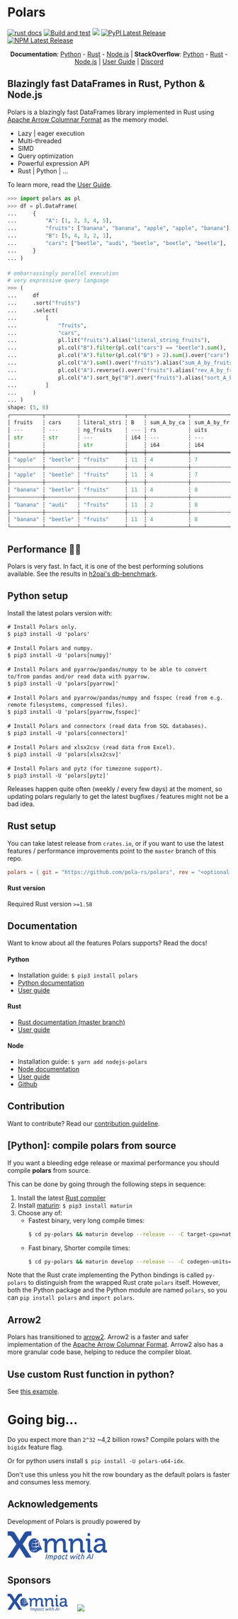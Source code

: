 # Polars

[![rust docs](https://docs.rs/polars/badge.svg)](https://docs.rs/polars/latest/polars/)
[![Build and test](https://github.com/pola-rs/polars/workflows/Build%20and%20test/badge.svg)](https://github.com/pola-rs/polars/actions)
[![](https://img.shields.io/crates/v/polars.svg)](https://crates.io/crates/polars)
[![PyPI Latest Release](https://img.shields.io/pypi/v/polars.svg)](https://pypi.org/project/polars/)
[![NPM Latest Release](https://img.shields.io/npm/v/nodejs-polars.svg)](https://www.npmjs.com/package/nodejs-polars)

<p align="center">
  <b>Documentation</b>:
  <a href="https://pola-rs.github.io/polars/py-polars/html/reference/index.html">Python</a>
  -
  <a href="https://pola-rs.github.io/polars/polars/index.html">Rust</a>
  -
  <a href="https://pola-rs.github.io/nodejs-polars/index.html">Node.js</a>
  |
  <b>StackOverflow</b>:
  <a href="https://stackoverflow.com/questions/tagged/python-polars">Python</a>
  -
  <a href="https://stackoverflow.com/questions/tagged/rust-polars">Rust</a>
  -
  <a href="https://stackoverflow.com/questions/tagged/nodejs-polars">Node.js</a>
  |
  <a href="https://pola-rs.github.io/polars-book/">User Guide</a>
  |
  <a href="https://discord.gg/4UfP5cfBE7">Discord</a>
</p>


## Blazingly fast DataFrames in Rust, Python & Node.js

Polars is a blazingly fast DataFrames library implemented in Rust using
[Apache Arrow Columnar Format](https://arrow.apache.org/docs/format/Columnar.html) as the memory model.

  * Lazy | eager execution
  * Multi-threaded
  * SIMD
  * Query optimization
  * Powerful expression API
  * Rust | Python | ...

To learn more, read the [User Guide](https://pola-rs.github.io/polars-book/).

```python
>>> import polars as pl
>>> df = pl.DataFrame(
...     {
...         "A": [1, 2, 3, 4, 5],
...         "fruits": ["banana", "banana", "apple", "apple", "banana"],
...         "B": [5, 4, 3, 2, 1],
...         "cars": ["beetle", "audi", "beetle", "beetle", "beetle"],
...     }
... )

# embarrassingly parallel execution
# very expressive query language
>>> (
...     df
...     .sort("fruits")
...     .select(
...         [
...             "fruits",
...             "cars",
...             pl.lit("fruits").alias("literal_string_fruits"),
...             pl.col("B").filter(pl.col("cars") == "beetle").sum(),
...             pl.col("A").filter(pl.col("B") > 2).sum().over("cars").alias("sum_A_by_cars"),     # groups by "cars"
...             pl.col("A").sum().over("fruits").alias("sum_A_by_fruits"),                         # groups by "fruits"
...             pl.col("A").reverse().over("fruits").alias("rev_A_by_fruits"),                     # groups by "fruits
...             pl.col("A").sort_by("B").over("fruits").alias("sort_A_by_B_by_fruits"),            # groups by "fruits"
...         ]
...     )
... )
shape: (5, 8)
┌──────────┬──────────┬──────────────┬─────┬─────────────┬─────────────┬─────────────┬─────────────┐
│ fruits   ┆ cars     ┆ literal_stri ┆ B   ┆ sum_A_by_ca ┆ sum_A_by_fr ┆ rev_A_by_fr ┆ sort_A_by_B │
│ ---      ┆ ---      ┆ ng_fruits    ┆ --- ┆ rs          ┆ uits        ┆ uits        ┆ _by_fruits  │
│ str      ┆ str      ┆ ---          ┆ i64 ┆ ---         ┆ ---         ┆ ---         ┆ ---         │
│          ┆          ┆ str          ┆     ┆ i64         ┆ i64         ┆ i64         ┆ i64         │
╞══════════╪══════════╪══════════════╪═════╪═════════════╪═════════════╪═════════════╪═════════════╡
│ "apple"  ┆ "beetle" ┆ "fruits"     ┆ 11  ┆ 4           ┆ 7           ┆ 4           ┆ 4           │
├╌╌╌╌╌╌╌╌╌╌┼╌╌╌╌╌╌╌╌╌╌┼╌╌╌╌╌╌╌╌╌╌╌╌╌╌┼╌╌╌╌╌┼╌╌╌╌╌╌╌╌╌╌╌╌╌┼╌╌╌╌╌╌╌╌╌╌╌╌╌┼╌╌╌╌╌╌╌╌╌╌╌╌╌┼╌╌╌╌╌╌╌╌╌╌╌╌╌┤
│ "apple"  ┆ "beetle" ┆ "fruits"     ┆ 11  ┆ 4           ┆ 7           ┆ 3           ┆ 3           │
├╌╌╌╌╌╌╌╌╌╌┼╌╌╌╌╌╌╌╌╌╌┼╌╌╌╌╌╌╌╌╌╌╌╌╌╌┼╌╌╌╌╌┼╌╌╌╌╌╌╌╌╌╌╌╌╌┼╌╌╌╌╌╌╌╌╌╌╌╌╌┼╌╌╌╌╌╌╌╌╌╌╌╌╌┼╌╌╌╌╌╌╌╌╌╌╌╌╌┤
│ "banana" ┆ "beetle" ┆ "fruits"     ┆ 11  ┆ 4           ┆ 8           ┆ 5           ┆ 5           │
├╌╌╌╌╌╌╌╌╌╌┼╌╌╌╌╌╌╌╌╌╌┼╌╌╌╌╌╌╌╌╌╌╌╌╌╌┼╌╌╌╌╌┼╌╌╌╌╌╌╌╌╌╌╌╌╌┼╌╌╌╌╌╌╌╌╌╌╌╌╌┼╌╌╌╌╌╌╌╌╌╌╌╌╌┼╌╌╌╌╌╌╌╌╌╌╌╌╌┤
│ "banana" ┆ "audi"   ┆ "fruits"     ┆ 11  ┆ 2           ┆ 8           ┆ 2           ┆ 2           │
├╌╌╌╌╌╌╌╌╌╌┼╌╌╌╌╌╌╌╌╌╌┼╌╌╌╌╌╌╌╌╌╌╌╌╌╌┼╌╌╌╌╌┼╌╌╌╌╌╌╌╌╌╌╌╌╌┼╌╌╌╌╌╌╌╌╌╌╌╌╌┼╌╌╌╌╌╌╌╌╌╌╌╌╌┼╌╌╌╌╌╌╌╌╌╌╌╌╌┤
│ "banana" ┆ "beetle" ┆ "fruits"     ┆ 11  ┆ 4           ┆ 8           ┆ 1           ┆ 1           │
└──────────┴──────────┴──────────────┴─────┴─────────────┴─────────────┴─────────────┴─────────────┘

```


## Performance 🚀🚀

Polars is very fast. In fact, it is one of the best performing solutions available.
See the results in [h2oai's db-benchmark](https://h2oai.github.io/db-benchmark/).


## Python setup

Install the latest polars version with:

```
# Install Polars only.
$ pip3 install -U 'polars'

# Install Polars and numpy.
$ pip3 install -U 'polars[numpy]'

# Install Polars and pyarrow/pandas/numpy to be able to convert to/from pandas and/or read data with pyarrow.
$ pip3 install -U 'polars[pyarrow]'

# Install Polars and pyarrow/pandas/numpy and fsspec (read from e.g. remote filesystems, compressed files).
$ pip3 install -U 'polars[pyarrow,fsspec]'

# Install Polars and connectorx (read data from SQL databases).
$ pip3 install -U 'polars[connectorx]'

# Install Polars and xlsx2csv (read data from Excel).
$ pip3 install -U 'polars[xlsx2csv]'

# Install Polars and pytz (for timezone support).
$ pip3 install -U 'polars[pytz]'
```

Releases happen quite often (weekly / every few days) at the moment, so updating polars regularly to get the latest bugfixes / features might not be a bad idea.


## Rust setup

You can take latest release from `crates.io`, or if you want to use the latest features / performance improvements
point to the `master` branch of this repo.

```toml
polars = { git = "https://github.com/pola-rs/polars", rev = "<optional git tag>" }
```


#### Rust version

Required Rust version `>=1.58`


## Documentation

Want to know about all the features Polars supports? Read the docs!

#### Python

  * Installation guide: `$ pip3 install polars`
  * [Python documentation](https://pola-rs.github.io/polars/py-polars/html/reference/index.html)
  * [User guide](https://pola-rs.github.io/polars-book/)

#### Rust

  * [Rust documentation (master branch)](https://pola-rs.github.io/polars/polars/index.html)
  * [User guide](https://pola-rs.github.io/polars-book/)

#### Node

  * Installation guide: `$ yarn add nodejs-polars`
  * [Node documentation](https://pola-rs.github.io/nodejs-polars/index.html)
  * [User guide](https://pola-rs.github.io/polars-book/)
  * [Github](https://github.com/pola-rs/nodejs-polars)


## Contribution

Want to contribute? Read our [contribution guideline](https://github.com/pola-rs/polars/blob/master/CONTRIBUTING.md).


## \[Python\]: compile polars from source

If you want a bleeding edge release or maximal performance you should compile **polars** from source.

This can be done by going through the following steps in sequence:

  1. Install the latest [Rust compiler](https://www.rust-lang.org/tools/install)
  2. Install [maturin](https://maturin.rs/): `$ pip3 install maturin`
  3. Choose any of:
      * Fastest binary, very long compile times:
        ```bash
        $ cd py-polars && maturin develop --release -- -C target-cpu=native
        ```
      * Fast binary, Shorter compile times:
        ```bash
        $ cd py-polars && maturin develop --release -- -C codegen-units=16 -C lto=thin -C target-cpu=native
        ```

Note that the Rust crate implementing the Python bindings is called `py-polars` to distinguish from the wrapped
Rust crate `polars` itself. However, both the Python package and the Python module are named `polars`, so you
can `pip install polars` and `import polars`.


## Arrow2

Polars has transitioned to [arrow2](https://crates.io/crates/arrow2).
Arrow2 is a faster and safer implementation of the [Apache Arrow Columnar Format](https://arrow.apache.org/docs/format/Columnar.html).
Arrow2 also has a more granular code base, helping to reduce the compiler bloat.

## Use custom Rust function in python?
See [this example](./examples/python_rust_compiled_function).

# Going big...
Do you expect more than `2^32` ~4,2 billion rows? Compile polars with the `bigidx` feature flag.

Or for python users install `$ pip install -U polars-u64-idx`.

Don't use this unless you hit the row boundary as the default polars is faster and consumes less memory.

## Acknowledgements

Development of Polars is proudly powered by


[![Xomnia](https://raw.githubusercontent.com/pola-rs/polars-static/master/sponsors/xomnia.png)](https://www.xomnia.com/)


## Sponsors

[<img src="https://raw.githubusercontent.com/pola-rs/polars-static/master/sponsors/xomnia.png" height="40" />](https://www.xomnia.com/) &emsp; [<img src="https://www.jetbrains.com/company/brand/img/jetbrains_logo.png" height="50" />](https://www.jetbrains.com)
